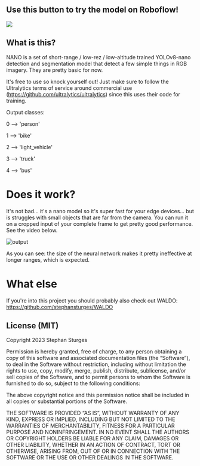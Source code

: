 ## Use this button to try the model on Roboflow!

<a href="https://universe.roboflow.com/neural-autonomous-navigation-observer/nano-by-stephan-sturges/model/">
    <img src="https://app.roboflow.com/images/try-model-badge.svg"></img>
</a>

## What is this?

NANO is a set of short-range / low-rez / low-altitude trained YOLOv8-nano detection and segmentation model that detect a few simple things in RGB imagery. They are pretty basic for now.

It's free to use so knock yourself out! Just make sure to follow the Ultralytics terms of service around commercial use (https://github.com/ultralytics/ultralytics) since this uses their code for training.

Output classes: 

0 --> 'person'

1 --> 'bike'

2 --> 'light_vehicle'

3 --> 'truck'

4 --> 'bus' 

# Does it work?

It's not bad... it's a nano model so it's super fast for your edge devices... but is struggles with small objects that are far from the camera. You can run it on a cropped input of your complete frame to get pretty good performance. See the video below.


![output](https://github.com/stephansturges/NANO/assets/20320678/1000d8b0-480f-463b-91b4-018f63ca4529)


As you can see: the size of the neural network makes it pretty ineffective at longer ranges, which is expected. 


# What else

If you're into this project you should probably also check out WALDO: https://github.com/stephansturges/WALDO


## License (MIT)


Copyright 2023 Stephan Sturges

Permission is hereby granted, free of charge, to any person obtaining a copy of this software and associated documentation files (the “Software”), to deal in the Software without restriction, including without limitation the rights to use, copy, modify, merge, publish, distribute, sublicense, and/or sell copies of the Software, and to permit persons to whom the Software is furnished to do so, subject to the following conditions:

The above copyright notice and this permission notice shall be included in all copies or substantial portions of the Software.

THE SOFTWARE IS PROVIDED “AS IS”, WITHOUT WARRANTY OF ANY KIND, EXPRESS OR IMPLIED, INCLUDING BUT NOT LIMITED TO THE WARRANTIES OF MERCHANTABILITY, FITNESS FOR A PARTICULAR PURPOSE AND NONINFRINGEMENT. IN NO EVENT SHALL THE AUTHORS OR COPYRIGHT HOLDERS BE LIABLE FOR ANY CLAIM, DAMAGES OR OTHER LIABILITY, WHETHER IN AN ACTION OF CONTRACT, TORT OR OTHERWISE, ARISING FROM, OUT OF OR IN CONNECTION WITH THE SOFTWARE OR THE USE OR OTHER DEALINGS IN THE SOFTWARE.

